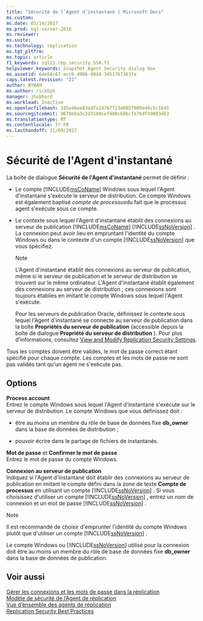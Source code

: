 ```yaml
---
title: "Sécurité de l’Agent d’instantané | Microsoft Docs"
ms.custom: 
ms.date: 03/14/2017
ms.prod: sql-server-2016
ms.reviewer: 
ms.suite: 
ms.technology: replication
ms.tgt_pltfrm: 
ms.topic: article
f1_keywords: sql13.rep.security.SSA.f1
helpviewer_keywords: Snapshot Agent Security dialog box
ms.assetid: 64e84c67-acc6-4906-98d4-3451767363fe
caps.latest.revision: "21"
author: BYHAM
ms.author: rickbyh
manager: jhubbard
ms.workload: Inactive
ms.openlocfilehash: 185e46ee83adfa24767f23e0857009e40c5c1645
ms.sourcegitcommit: 9678eba3c2d3100cef408c69bcfe76df49803d63
ms.translationtype: MT
ms.contentlocale: fr-FR
ms.lasthandoff: 11/09/2017
---
```

# <a name="snapshot-agent-security"></a>Sécurité de l'Agent d'instantané
  La boîte de dialogue **Sécurité de l'Agent d'instantané** permet de définir :  
  
-   Le compte [!INCLUDE[msCoName](../../includes/msconame-md.md)] Windows sous lequel l'Agent d'instantané s'exécute le serveur de distribution. Ce compte Windows est également baptisé *compte de processus*du fait que le processus agent s'exécute sous ce compte.  
  
-   Le contexte sous lequel l'Agent d'instantané établit des connexions au serveur de publication [!INCLUDE[msCoName](../../includes/msconame-md.md)] [!INCLUDE[ssNoVersion](../../includes/ssnoversion-md.md)] . La connexion peut avoir lieu en empruntant l'identité du compte Windows ou dans le contexte d'un compte [!INCLUDE[ssNoVersion](../../includes/ssnoversion-md.md)] que vous spécifiez.  
  
    > [!NOTE]  
    >  L'Agent d'instantané établit des connexions au serveur de publication, même si le serveur de publication et le serveur de distribution se trouvent sur le même ordinateur. L'Agent d'instantané établit également des connexions au serveur de distribution ; ces connexions sont toujours établies en imitant le compte Windows sous lequel l'Agent s'exécute.  
  
     Pour les serveurs de publication Oracle, définissez le contexte sous lequel l'Agent d'instantané se connecte au serveur de publication dans la boîte **Propriétés du serveur de publication** (accessible depuis la boîte de dialogue **Propriété du serveur de distribution** ). Pour plus d’informations, consultez [View and Modify Replication Security Settings](../../relational-databases/replication/security/view-and-modify-replication-security-settings.md).  
  
 Tous les comptes doivent être valides, le mot de passe correct étant spécifié pour chaque compte. Les comptes et les mots de passe ne sont pas validés tant qu'un agent ne s'exécute pas.  
  
## <a name="options"></a>Options  
 **Process account**  
 Entrez le compte Windows sous lequel l'Agent d'instantané s'exécute sur le serveur de distribution. Le compte Windows que vous définissez doit :  
  
-   être au moins un membre du rôle de base de données fixe **db_owner** dans la base de données de distribution ;  
  
-   pouvoir écrire dans le partage de fichiers de instantanés.  
  
 **Mot de passe** et **Confirmer le mot de passe**  
 Entrez le mot de passe du compte Windows.  
  
 **Connexion au serveur de publication**  
 Indiquez si l'Agent d'instantané doit établir des connexions au serveur de publication en imitant le compte défini dans la zone de texte **Compte de processus** en utilisant un compte [!INCLUDE[ssNoVersion](../../includes/ssnoversion-md.md)] . Si vous choisissez d'utiliser un compte [!INCLUDE[ssNoVersion](../../includes/ssnoversion-md.md)] , entrez un nom de connexion et un mot de passe [!INCLUDE[ssNoVersion](../../includes/ssnoversion-md.md)] .  
  
> [!NOTE]  
>  Il est recommandé de choisir d'emprunter l'identité du compte Windows plutôt que d'utiliser un compte [!INCLUDE[ssNoVersion](../../includes/ssnoversion-md.md)] .  
  
 Le compte Windows ou [!INCLUDE[ssNoVersion](../../includes/ssnoversion-md.md)] utilisé pour la connexion doit être au moins un membre du rôle de base de données fixe **db_owner** dans la base de données de publication.  
  
## <a name="see-also"></a>Voir aussi  
 [Gérer les connexions et les mots de passe dans la réplication](../../relational-databases/replication/security/manage-logins-and-passwords-in-replication.md)   
 [Modèle de sécurité de l’Agent de réplication](../../relational-databases/replication/security/replication-agent-security-model.md)   
 [Vue d’ensemble des agents de réplication](../../relational-databases/replication/agents/replication-agents-overview.md)   
 [Replication Security Best Practices](../../relational-databases/replication/security/replication-security-best-practices.md)  
  
  
